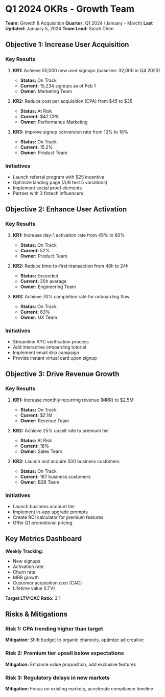 # Q1 2024 OKRs - Growth Team

**Team:** Growth & Acquisition
**Quarter:** Q1 2024 (January - March)
**Last Updated:** January 5, 2024
**Team Lead:** Sarah Chen

## Objective 1: Increase User Acquisition

### Key Results
1. **KR1:** Achieve 50,000 new user signups (baseline: 32,000 in Q4 2023)
   - **Status:** On Track
   - **Current:** 15,234 signups as of Feb 1
   - **Owner:** Marketing Team

2. **KR2:** Reduce cost per acquisition (CPA) from $45 to $35
   - **Status:** At Risk
   - **Current:** $42 CPA
   - **Owner:** Performance Marketing

3. **KR3:** Improve signup conversion rate from 12% to 18%
   - **Status:** On Track
   - **Current:** 15.2%
   - **Owner:** Product Team

### Initiatives
- Launch referral program with $25 incentive
- Optimize landing page (A/B test 5 variations)
- Implement social proof elements
- Partner with 3 fintech influencers

## Objective 2: Enhance User Activation

### Key Results
1. **KR1:** Increase day-1 activation rate from 45% to 60%
   - **Status:** On Track
   - **Current:** 52%
   - **Owner:** Product Team

2. **KR2:** Reduce time-to-first-transaction from 48h to 24h
   - **Status:** Exceeded
   - **Current:** 20h average
   - **Owner:** Engineering Team

3. **KR3:** Achieve 70% completion rate for onboarding flow
   - **Status:** On Track
   - **Current:** 63%
   - **Owner:** UX Team

### Initiatives
- Streamline KYC verification process
- Add interactive onboarding tutorial
- Implement email drip campaign
- Provide instant virtual card upon signup

## Objective 3: Drive Revenue Growth

### Key Results
1. **KR1:** Increase monthly recurring revenue (MRR) to $2.5M
   - **Status:** On Track
   - **Current:** $2.1M
   - **Owner:** Revenue Team

2. **KR2:** Achieve 25% upsell rate to premium tier
   - **Status:** At Risk
   - **Current:** 18%
   - **Owner:** Sales Team

3. **KR3:** Launch and acquire 500 business customers
   - **Status:** On Track
   - **Current:** 187 business customers
   - **Owner:** B2B Team

### Initiatives
- Launch business account tier
- Implement in-app upgrade prompts
- Create ROI calculator for premium features
- Offer Q1 promotional pricing

## Key Metrics Dashboard

**Weekly Tracking:**
- New signups
- Activation rate
- Churn rate
- MRR growth
- Customer acquisition cost (CAC)
- Lifetime value (LTV)

**Target LTV:CAC Ratio:** 3:1

## Risks & Mitigations

### Risk 1: CPA trending higher than target
**Mitigation:** Shift budget to organic channels, optimize ad creative

### Risk 2: Premium tier upsell below expectations
**Mitigation:** Enhance value proposition, add exclusive features

### Risk 3: Regulatory delays in new markets
**Mitigation:** Focus on existing markets, accelerate compliance timeline
